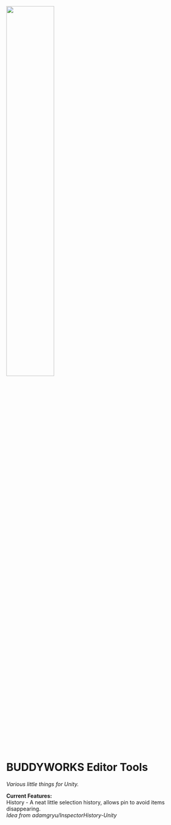 <a href="https://buddyworks.wtf"><img width=50% src="https://splash.buddyworks.wtf/tckAqsHD.png"></img></a>  
# BUDDYWORKS Editor Tools
*Various little things for Unity.*  

**Current Features:**  
History - A neat little selection history, allows pin to avoid items disappearing.  
*Idea from adamgryu/InspectorHistory-Unity*

